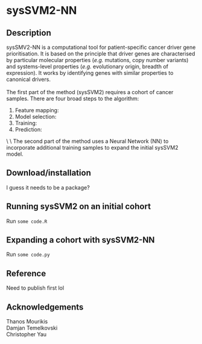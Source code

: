 # sysSVM2-NN

## Description
sysSMV2-NN is a computational tool for patient-specific cancer driver gene prioritisation. It is based on the principle that driver genes are characterised by particular molecular properties (*e.g.* mutations, copy number variants) and systems-level properties (*e.g.* evolutionary origin, breadth of expression). It works by identifying genes with similar properties to canonical drivers.
\
\
The first part of the method (sysSVM2) requires a cohort of cancer samples. There are four broad steps to the algorithm: 
1. Feature mapping:
1. Model selection:
1. Training:
1. Prediction:
<a/>
\
\
The second part of the method uses a Neural Network (NN) to incorporate additional training samples to expand the initial sysSVM2 model.  

## Download/installation
I guess it needs to be a package?


## Running sysSVM2 on an initial cohort
Run ```some code.R```


## Expanding a cohort with sysSVM2-NN
Run ```some code.py```


## Reference
Need to publish first lol


## Acknowledgements
Thanos Mourikis\
Damjan Temelkovski\
Christopher Yau
